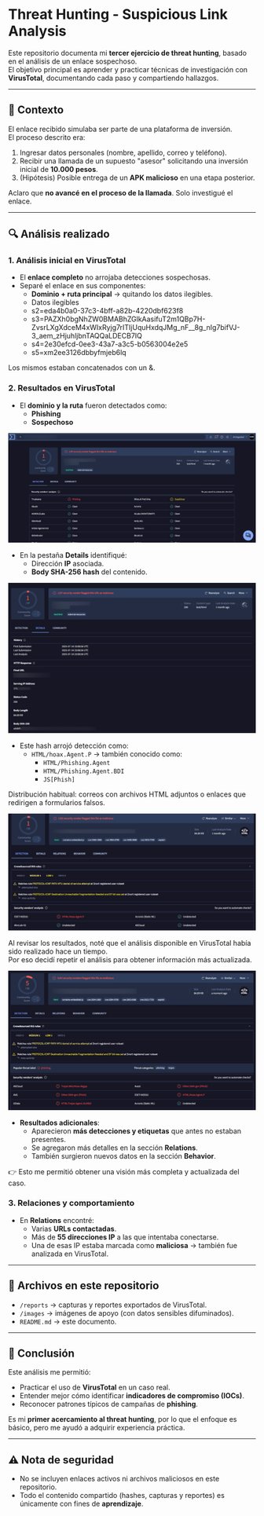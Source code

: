 # Threat Hunting - Suspicious Link Analysis

Este repositorio documenta mi **tercer ejercicio de threat hunting**, basado en el análisis de un enlace sospechoso.  
El objetivo principal es aprender y practicar técnicas de investigación con **VirusTotal**, documentando cada paso y compartiendo hallazgos.

---

## 📌 Contexto
El enlace recibido simulaba ser parte de una plataforma de inversión.  
El proceso descrito era:
1. Ingresar datos personales (nombre, apellido, correo y teléfono).
2. Recibir una llamada de un supuesto "asesor" solicitando una inversión inicial de **10.000 pesos**.
3. (Hipótesis) Posible entrega de un **APK malicioso** en una etapa posterior.  
   
Aclaro que **no avancé en el proceso de la llamada**. Solo investigué el enlace.

---

## 🔍 Análisis realizado

### 1. Análisis inicial en VirusTotal
- El **enlace completo** no arrojaba detecciones sospechosas.  
- Separé el enlace en sus componentes:
  - **Dominio + ruta principal** → quitando los datos ilegibles.
  - Datos ilegibles 
  - s2=eda4b0a0-37c3-4bff-a82b-4220dbf623f8
  - s3=PAZXh0bgNhZW0BMABhZGlkAasifuT2m1QBp7H-ZvsrLXgXdceM4xWIxRyjg7rITIjUquHxdqJMg_nF__8g_nIg7bifVJ-3_aem_zHjuhljbnTAQQaLDECB7IQ
  - s4=2e30efcd-0ee3-43a7-a3c5-b0563004e2e5
  - s5=xm2ee3126dbbyfmjeb6lq

Los mismos estaban concatenados con un &.

### 2. Resultados en VirusTotal
- El **dominio y la ruta** fueron detectados como:
  - **Phishing**
  - **Sospechoso**

 ![Figura 1](/images/2.png)

- En la pestaña **Details** identifiqué:
  - Dirección **IP** asociada.
  - **Body SHA-256 hash** del contenido.
 
 ![Figura 2](/images/3.png)

- Este hash arrojó detección como:  
  - `HTML/hoax.Agent.P` → también conocido como:  
    - `HTML/Phishing.Agent`  
    - `HTML/Phishing.Agent.BDI` 
    - `JS[Phish]`

Distribución habitual: correos con archivos HTML adjuntos o enlaces que redirigen a formularios falsos.

 ![Figura 3](/images/4.png)

Al revisar los resultados, noté que el análisis disponible en VirusTotal había sido realizado hace un tiempo.  
Por eso decidí repetir el análisis para obtener información más actualizada.

 ![Figura 4](/images/5.png)

- **Resultados adicionales**:  
  - Aparecieron **más detecciones y etiquetas** que antes no estaban presentes.  
  - Se agregaron más detalles en la sección **Relations**.  
  - También surgieron nuevos datos en la sección **Behavior**.  

👉 Esto me permitió obtener una visión más completa y actualizada del caso.

### 3. Relaciones y comportamiento
- En **Relations** encontré:
  - Varias **URLs contactadas**.  
  - Más de **55 direcciones IP** a las que intentaba conectarse.  
  - Una de esas IP estaba marcada como **maliciosa** → también fue analizada en VirusTotal.  

---

## 📂 Archivos en este repositorio
- `/reports` → capturas y reportes exportados de VirusTotal.  
- `/images` → imágenes de apoyo (con datos sensibles difuminados).  
- `README.md` → este documento.  

---

## 🎯 Conclusión
Este análisis me permitió:
- Practicar el uso de **VirusTotal** en un caso real.  
- Entender mejor cómo identificar **indicadores de compromiso (IOCs)**.  
- Reconocer patrones típicos de campañas de **phishing**.  

Es mi **primer acercamiento al threat hunting**, por lo que el enfoque es básico, pero me ayudó a adquirir experiencia práctica.

---

## ⚠️ Nota de seguridad
- No se incluyen enlaces activos ni archivos maliciosos en este repositorio.  
- Todo el contenido compartido (hashes, capturas y reportes) es únicamente con fines de **aprendizaje**.
